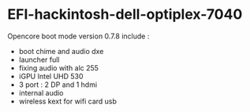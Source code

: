 # EFI-hackintosh-dell-optiplex-7040
Opencore boot mode version 0.7.8
include :
- boot chime and audio dxe
- launcher full
- fixing audio with alc 255
- iGPU Intel UHD 530
- 3 port : 2 DP and 1 hdmi
- internal audio 
- wireless kext for wifi card usb
